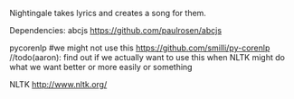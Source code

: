 Nightingale takes lyrics and creates a song for them.

Dependencies:
abcjs
https://github.com/paulrosen/abcjs

pycorenlp #we might not use this
https://github.com/smilli/py-corenlp
//todo(aaron):
find out if we actually want to use this when NLTK might do what we want better or more easily or something

NLTK
http://www.nltk.org/